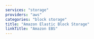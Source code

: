 ```yaml
---
services: "storage"
providers: "aws"
categories: "block storage"
title: "Amazon Elastic Block Storage"
linkTitle: "Amazon EBS"
---
```

